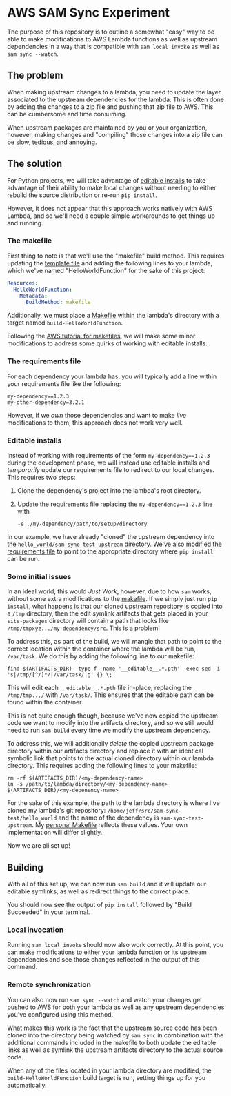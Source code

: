 # AWS SAM Sync Experiment

The purpose of this repository is to outline a somewhat "easy" way to be able to make modifications
to AWS Lambda functions as well as upstream dependencies in a way that is compatible with `sam local
invoke` as well as `sam sync --watch`.

## The problem

When making upstream changes to a lambda, you need to update the layer associated to the upstream
dependencies for the lambda. This is often done by adding the changes to a zip file and pushing that
zip file to AWS. This can be cumbersome and time consuming.

When upstream packages are maintained by you or your organization, however, making changes and
"compiling" those changes into a zip file can be slow, tedious, and annoying.

## The solution

For Python projects, we will take advantage of [editable
installs](https://setuptools.pypa.io/en/latest/userguide/development_mode.html) to take advantage of
their ability to make local changes without needing to either rebuild the source distribution or
re-run `pip install`.

However, it does not appear that this approach works natively with AWS Lambda, and so we'll need a
couple simple workarounds to get things up and running.

### The makefile

First thing to note is that we'll use the "makefile" build method. This requires updating the
[template file](templates.yaml) and adding the following lines to your lambda, which we've named
"HelloWorldFunction" for the sake of this project:

```yaml
Resources:
  HelloWorldFunction:
    Metadata:
      BuildMethod: makefile
```

Additionally, we must place a [Makefile](hello_world/Makefile) within the lambda's directory with a
target named `build-HelloWorldFunction`.

Following the [AWS tutorial for makefiles](https://docs.aws.amazon.com/serverless-application-model/latest/developerguide/building-custom-runtimes.html),
we will make some minor modifications to address some quirks of working with editable installs.

### The requirements file

For each dependency your lambda has, you will typically add a line within your requirements
file like the following:

    my-dependency==1.2.3
    my-other-dependency=3.2.1

However, if we *own* those dependencies and want to make *live* modifications to them, this approach
does not work very well.

### Editable installs

Instead of working with requirements of the form `my-dependency==1.2.3` during the development
phase, we will instead use editable installs and *temporarily* update our requirements file to
redirect to our local changes. This requires two steps:

1. Clone the dependency's project into the lambda's root directory.

2. Update the requirements file replacing the `my-dependency==1.2.3` line with

    ```
    -e ./my-dependency/path/to/setup/directory
    ```

In our example, we have already "cloned" the upstream dependency into [the
`hello_world/sam-sync-test-upstream` directory](hello_world/sam-sync-test-upstream). We've also
modified the [requirements file](hello_world/requirements.txt) to point to the appropriate directory
where `pip install` can be run.

### Some initial issues

In an ideal world, this would *Just Work*, however, due to how `sam` works, without some extra
modifications to the [makefile](hello_world/Makefile). If we simply just run `pip install`, what
happens is that our cloned upstream repository is copied into a `/tmp` directory, then the edit
symlink artifacts that gets placed in your `site-packages` directory will contain a path that
looks like `/tmp/tmpxyz.../my-dependency/src`. This is a problem!

To address this, as part of the build, we will mangle that path to point to the correct location
within the container where the lambda will be run, `/var/task`. We do this by adding the following
line to our makefile:

    find $(ARTIFACTS_DIR) -type f -name '__editable__.*.pth' -exec sed -i 's|/tmp/[^/]*/|/var/task/|g' {} \;

This will edit each `__editable__.*.pth` file in-place, replacing the `/tmp/tmp.../` with
`/var/task/`. This ensures that the editable path can be found within the container.

This is not quite enough though, because we've now copied the upstream code we want to modify into
the artifacts directory, and so we still would need to run `sam build` every time we modify the
upstream dependency.

To address this, we will additionally *delete* the copied upstream package directory within our
artifacts directory and replace it with an identical symbolic link that points to the actual cloned
directory within our lambda directory. This requires adding the following lines to your makefile:

    rm -rf $(ARTIFACTS_DIR)/<my-dependency-name>
    ln -s /path/to/lambda/directory/<my-dependency-name> $(ARTIFACTS_DIR)/<my-depenency-name>

For the sake of this example, the path to the lambda directory is where I've cloned my lambda's git
repository: `/home/jeff/src/sam-sync-test/hello_world` and the name of the dependency is
`sam-sync-test-upstream`. My [personal Makefile](hello_world/Makefile) reflects these values. Your
own implementation will differ slightly.

Now we are all set up!

## Building

With all of this set up, we can now run `sam build` and it will update our editable symlinks, as
well as redirect things to the correct place.

You should now see the output of `pip install` followed by "Build Succeeded" in your terminal.

### Local invocation

Running `sam local invoke` should now also work correctly. At this point, you can make modifications
to either your lambda function or its upstream dependencies and see those changes reflected in the
output of this command.

### Remote synchronization

You can also now run `sam sync --watch` and watch your changes get pushed to AWS for both your
lambda as well as any upstream dependencies you've configured using this method.

What makes this work is the fact that the upstream source code has been cloned into the directory
being watched by `sam sync` in combination with the additional commands included in the makefile
to both update the editable links as well as symlink the upstream artifacts directory to the actual
source code.

When any of the files located in your lambda directory are modified, the `build-HelloWorldFunction`
build target is run, setting things up for you automatically.
